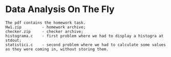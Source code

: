# Data Analysis On The Fly
	The pdf contains the homework task.
	Hw1.zip  		- homework archive;
	checker.zip 	- checker archive;
	histograma.c 	- first problem where we had to display a histogra at stdout;
	statistici.c	- second problem where we had to calculate some values as they were coming in, without storing them.